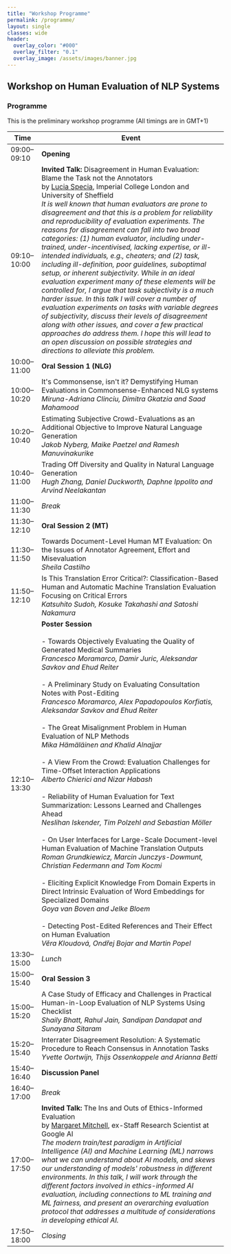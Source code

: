 ```yaml
---
title: "Workshop Programme"
permalink: /programme/
layout: single
classes: wide
header:
  overlay_color: "#000"
  overlay_filter: "0.1"
  overlay_image: /assets/images/banner.jpg
---
```


## Workshop on Human Evaluation of NLP Systems

### Programme
This is the preliminary workshop programme (All timings are in GMT+1)

| Time          | Event                                |
| ------------- | ------------------------------------ |
| 09:00–09:10 | **Opening**                          |
| 09:10–10:00 | **Invited Talk:** Disagreement in Human Evaluation: Blame the Task not the Annotators<br>by [Lucia Specia](https://www.imperial.ac.uk/people/l.specia), Imperial College London and University of Sheffield<br><em> It is well known that human evaluators are prone to disagreement and that this is a problem for reliability and reproducibility of evaluation experiments. The reasons for disagreement can fall into two broad categories: (1) human evaluator, including under-trained, under-incentivised, lacking expertise, or ill-intended individuals, e.g., cheaters; and (2) task, including ill-definition, poor guidelines, suboptimal setup, or inherent subjectivity. While in an ideal evaluation experiment many of these elements will be controlled for, I argue that task subjectivity is a much harder issue. In this talk I will cover a number of evaluation experiments on tasks with variable degrees of subjectivity, discuss their levels of disagreement along with other issues, and cover a few practical approaches do address them. I hope this will lead to an open discussion on possible strategies and directions to alleviate this problem.</em>  |
| 10:00–11:00 | **Oral Session 1 (NLG)**             |
| 10:00–10:20 | It's Commonsense, isn't it? Demystifying Human Evaluations in Commonsense-Enhanced NLG systems <br> *Miruna-Adriana Clinciu, Dimitra Gkatzia and Saad Mahamood* |
| 10:20–10:40 | Estimating Subjective Crowd-Evaluations as an Additional Objective to Improve Natural Language Generation <br> *Jakob Nyberg, Maike Paetzel and Ramesh Manuvinakurike* |
| 10:40–11:00 | Trading Off Diversity and Quality in Natural Language Generation <br> *Hugh Zhang, Daniel Duckworth, Daphne Ippolito and Arvind Neelakantan* |
| 11:00–11:30 | *Break*                              |
| 11:30–12:10 | **Oral Session 2 (MT)**              |
| 11:30–11:50 | Towards Document-Level Human MT Evaluation: On the Issues of Annotator Agreement, Effort and Misevaluation <br> *Sheila Castilho* |
| 11:50–12:10 | Is This Translation Error Critical?: Classification-Based Human and Automatic Machine Translation Evaluation Focusing on Critical Errors <br> *Katsuhito Sudoh, Kosuke Takahashi and Satoshi Nakamura* |
| 12:10–13:30 | **Poster Session** <br><br>- Towards Objectively Evaluating the Quality of Generated Medical Summaries <br> *Francesco Moramarco, Damir Juric, Aleksandar Savkov and Ehud Reiter* <br><br>- A Preliminary Study on Evaluating Consultation Notes with Post-Editing <br> *Francesco Moramarco, Alex Papadopoulos Korfiatis, Aleksandar Savkov and Ehud Reiter* <br><br>- The Great Misalignment Problem in Human Evaluation of NLP Methods <br> *Mika Hämäläinen and Khalid Alnajjar* <br><br>- A View From the Crowd: Evaluation Challenges for Time-Offset Interaction Applications <br> *Alberto Chierici and Nizar Habash*<br><br>- Reliability of Human Evaluation for Text Summarization: Lessons Learned and Challenges Ahead <br> *Neslihan Iskender, Tim Polzehl and Sebastian Möller*<br><br>- On User Interfaces for Large-Scale Document-level Human Evaluation of Machine Translation Outputs <br> *Roman Grundkiewicz, Marcin Junczys-Dowmunt, Christian Federmann and Tom Kocmi*<br><br>- Eliciting Explicit Knowledge From Domain Experts in Direct Intrinsic Evaluation of Word Embeddings for Specialized Domains <br> *Goya van Boven and Jelke Bloem*<br><br>- Detecting Post-Edited References and Their Effect on Human Evaluation <br> *Věra Kloudová, Ondřej Bojar and Martin Popel* |
| 13:30–15:00 | *Lunch*                              |
| 15:00–15:40 | **Oral Session 3**                   |
| 15:00–15:20 | A Case Study of Efficacy and Challenges in Practical Human-in-Loop Evaluation of NLP Systems Using Checklist <br> *Shaily Bhatt, Rahul Jain, Sandipan Dandapat and Sunayana Sitaram* |
| 15:20–15:40 | Interrater Disagreement Resolution: A Systematic Procedure to Reach Consensus in Annotation Tasks <br> *Yvette Oortwijn, Thijs Ossenkoppele and Arianna Betti* |
| 15:40–16:40 | **Discussion Panel**                 |
| 16:40–17:00 | *Break*                              |
| 17:00–17:50 | **Invited Talk:** The Ins and Outs of Ethics-Informed Evaluation <br>by [Margaret Mitchell](http://www.m-mitchell.com/), ex-Staff Research Scientist at Google AI<br><em> The modern train/test paradigm in Artificial Intelligence (AI) and Machine Learning (ML) narrows what we can understand about AI models, and skews our understanding of models' robustness in different environments.  In this talk, I will work through the different factors involved in ethics-informed AI evaluation, including connections to ML training and ML fairness, and present an overarching evaluation protocol that addresses a multitude of considerations in developing ethical AI.</em>  |
| 17:50–18:00 | *Closing*                            |

